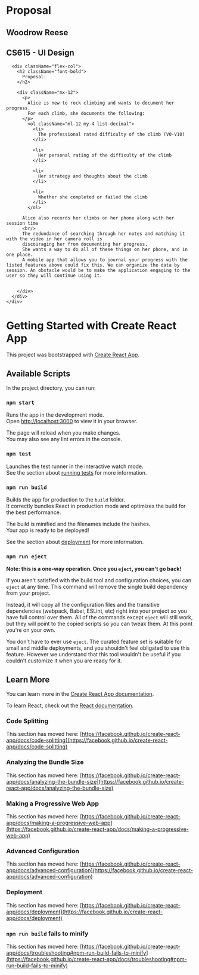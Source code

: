 # Proposal

<div className="flex-col m-12">
      <div className="mb-12 font-semibold">
        <h2>Woodrow Reese</h2>
        <h2>CS615 - UI Design</h2>
      </div>

      <div className="flex-col">
        <h2 className="font-bold">
          Proposal:
        </h2>
        
        <div className="mx-12">
          <p>
            Alice is new to rock climbing and wants to document her progress.
            For each climb, she documents the following:
          </p>
            <ol className="ml-12 my-4 list-decimal">
              <li>
                The professional rated difficulty of the climb (V0-V10)
              </li>
           
              <li>
                Her personal rating of the difficulty of the climb
              </li>
            
              <li>
                Her strategy and thoughts about the climb
              </li>
            
              <li>
                Whether she completed or failed the climb
              </li>
            </ol>
          
          Alice also records her climbs on her phone along with her session time
          <br/>
          The redundance of searching through her notes and matching it with the video in her camera roll is
          discouraging her from documenting her progress.
          She wants a way to do all of these things on her phone, and in one place. 
          A mobile app that allows you to journal your progress with the listed features above could fix this. We can organize the data by session. An obstacle would be to make the application engaging to the user so they will continue using it. 

             
        </div>
      </div>
    </div>


# Getting Started with Create React App

This project was bootstrapped with [Create React App](https://github.com/facebook/create-react-app).

## Available Scripts

In the project directory, you can run:

### `npm start`

Runs the app in the development mode.\
Open [http://localhost:3000](http://localhost:3000) to view it in your browser.

The page will reload when you make changes.\
You may also see any lint errors in the console.

### `npm test`

Launches the test runner in the interactive watch mode.\
See the section about [running tests](https://facebook.github.io/create-react-app/docs/running-tests) for more information.

### `npm run build`

Builds the app for production to the `build` folder.\
It correctly bundles React in production mode and optimizes the build for the best performance.

The build is minified and the filenames include the hashes.\
Your app is ready to be deployed!

See the section about [deployment](https://facebook.github.io/create-react-app/docs/deployment) for more information.

### `npm run eject`

**Note: this is a one-way operation. Once you `eject`, you can't go back!**

If you aren't satisfied with the build tool and configuration choices, you can `eject` at any time. This command will remove the single build dependency from your project.

Instead, it will copy all the configuration files and the transitive dependencies (webpack, Babel, ESLint, etc) right into your project so you have full control over them. All of the commands except `eject` will still work, but they will point to the copied scripts so you can tweak them. At this point you're on your own.

You don't have to ever use `eject`. The curated feature set is suitable for small and middle deployments, and you shouldn't feel obligated to use this feature. However we understand that this tool wouldn't be useful if you couldn't customize it when you are ready for it.

## Learn More

You can learn more in the [Create React App documentation](https://facebook.github.io/create-react-app/docs/getting-started).

To learn React, check out the [React documentation](https://reactjs.org/).

### Code Splitting

This section has moved here: [https://facebook.github.io/create-react-app/docs/code-splitting](https://facebook.github.io/create-react-app/docs/code-splitting)

### Analyzing the Bundle Size

This section has moved here: [https://facebook.github.io/create-react-app/docs/analyzing-the-bundle-size](https://facebook.github.io/create-react-app/docs/analyzing-the-bundle-size)

### Making a Progressive Web App

This section has moved here: [https://facebook.github.io/create-react-app/docs/making-a-progressive-web-app](https://facebook.github.io/create-react-app/docs/making-a-progressive-web-app)

### Advanced Configuration

This section has moved here: [https://facebook.github.io/create-react-app/docs/advanced-configuration](https://facebook.github.io/create-react-app/docs/advanced-configuration)

### Deployment

This section has moved here: [https://facebook.github.io/create-react-app/docs/deployment](https://facebook.github.io/create-react-app/docs/deployment)

### `npm run build` fails to minify

This section has moved here: [https://facebook.github.io/create-react-app/docs/troubleshooting#npm-run-build-fails-to-minify](https://facebook.github.io/create-react-app/docs/troubleshooting#npm-run-build-fails-to-minify)
